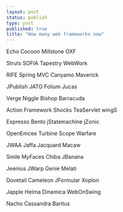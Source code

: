 ```yaml
--- 
layout: post
status: publish
type: post
published: true
title: "How many web frameworks now"
---
```

Echo 
 Cocoon 
 Millstone 
 OXF 
 
Struts 
 SOFIA 
 Tapestry 
 WebWork 
 
RIFE 
 Spring MVC 
 Canyamo 
 Maverick 
 
JPublish 
 JATO 
 Folium 
 Jucas 
 
Verge 
 Niggle 
 Bishop 
 Barracuda 
 
Action Framework 
 Shocks 
 TeaServlet 
 wingS 
 
Expresso 
 Bento 
 jStatemachine 
 jZonic 
 
OpenEmcee 
 Turbine 
 Scope 
 Warfare 
 
JWAA 
 Jaffa 
 Jacquard 
 Macaw 
 
Smile 
 MyFaces 
 Chiba 
 JBanana 
 
Jeenius 
 JWarp 
 Genie 
 Melati 
 
Dovetail 
 Cameleon 
 JFormular 
 Xoplon 
 
Japple 
 Helma 
 Dinamica 
 WebOnSwing 
 
Nacho 
 Cassandra 
 Baritus 
  
